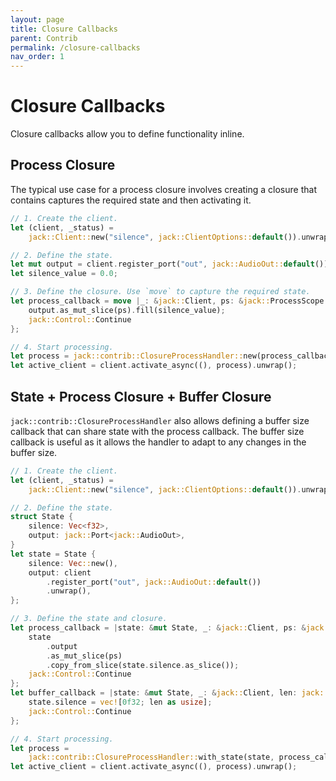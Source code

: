 ```yaml
---
layout: page
title: Closure Callbacks
parent: Contrib
permalink: /closure-callbacks
nav_order: 1
---
```


# Closure Callbacks

Closure callbacks allow you to define functionality inline.

## Process Closure

The typical use case for a process closure involves creating a closure that
contains captures the required state and then activating it.

```rust
// 1. Create the client.
let (client, _status) =
    jack::Client::new("silence", jack::ClientOptions::default()).unwrap();

// 2. Define the state.
let mut output = client.register_port("out", jack::AudioOut::default());
let silence_value = 0.0;

// 3. Define the closure. Use `move` to capture the required state.
let process_callback = move |_: &jack::Client, ps: &jack::ProcessScope| -> jack::Control {
    output.as_mut_slice(ps).fill(silence_value);
    jack::Control::Continue
};

// 4. Start processing.
let process = jack::contrib::ClosureProcessHandler::new(process_callback);
let active_client = client.activate_async((), process).unwrap();
```

## State + Process Closure + Buffer Closure

`jack::contrib::ClosureProcessHandler` also allows defining a buffer size
callback that can share state with the process callback. The buffer size
callback is useful as it allows the handler to adapt to any changes in the
buffer size.

```rust
// 1. Create the client.
let (client, _status) =
    jack::Client::new("silence", jack::ClientOptions::default()).unwrap();

// 2. Define the state.
struct State {
    silence: Vec<f32>,
    output: jack::Port<jack::AudioOut>,
}
let state = State {
    silence: Vec::new(),
    output: client
        .register_port("out", jack::AudioOut::default())
        .unwrap(),
};

// 3. Define the state and closure.
let process_callback = |state: &mut State, _: &jack::Client, ps: &jack::ProcessScope| {
    state
        .output
        .as_mut_slice(ps)
        .copy_from_slice(state.silence.as_slice());
    jack::Control::Continue
};
let buffer_callback = |state: &mut State, _: &jack::Client, len: jack::Frames| {
    state.silence = vec![0f32; len as usize];
    jack::Control::Continue
};

// 4. Start processing.
let process =
    jack::contrib::ClosureProcessHandler::with_state(state, process_callback, buffer_callback);
let active_client = client.activate_async((), process).unwrap();
```
